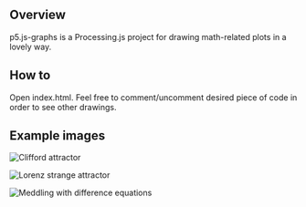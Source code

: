 ## Overview

p5.js-graphs is a Processing.js project for drawing math-related plots in a lovely way.

## How to

Open index.html. Feel free to comment/uncomment desired piece of code in order to see other drawings.

## Example images

![Clifford attractor](https://i.imgur.com/nu2Dv3g.png)

![Lorenz strange attractor](https://i.imgur.com/uTejz8K.png)

![Meddling with difference equations](https://i.imgur.com/3AuaSuI.png)

